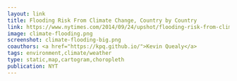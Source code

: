 ```yaml
---
layout: link
title: Flooding Risk From Climate Change, Country by Country
link: https://www.nytimes.com/2014/09/24/upshot/flooding-risk-from-climate-change-country-by-country.html
image: climate-flooding.png
screenshot: climate-flooding-big.png
coauthors: <a href="https://kpq.github.io/">Kevin Quealy</a>
tags: environment,climate/weather
type: static,map,cartogram,choropleth
publication: NYT
---
```

